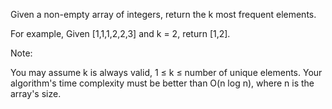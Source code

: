 
Given a non-empty array of integers, return the k most frequent elements.

For example,
Given [1,1,1,2,2,3] and k = 2, return [1,2].


Note: 

You may assume k is always valid, 1 &le; k &le; number of unique elements.
Your algorithm's time complexity must be better than O(n log n), where n is the array's size.
